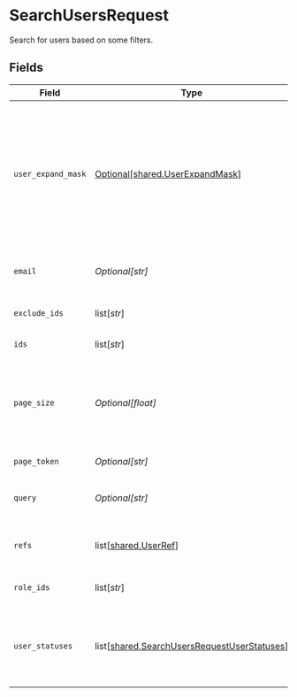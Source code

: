 # SearchUsersRequest

Search for users based on some filters.


## Fields

| Field                                                                                                                                                                                                 | Type                                                                                                                                                                                                  | Required                                                                                                                                                                                              | Description                                                                                                                                                                                           |
| ----------------------------------------------------------------------------------------------------------------------------------------------------------------------------------------------------- | ----------------------------------------------------------------------------------------------------------------------------------------------------------------------------------------------------- | ----------------------------------------------------------------------------------------------------------------------------------------------------------------------------------------------------- | ----------------------------------------------------------------------------------------------------------------------------------------------------------------------------------------------------- |
| `user_expand_mask`                                                                                                                                                                                    | [Optional[shared.UserExpandMask]](undefined/models/shared/userexpandmask.md)                                                                                                                          | :heavy_minus_sign:                                                                                                                                                                                    | The user expand mask is used to indicate which related objects should be expanded in the response.<br/> The supported paths are 'role_ids', 'manager_ids', 'delegated_user_id', 'directory_ids', and '*'. |
| `email`                                                                                                                                                                                               | *Optional[str]*                                                                                                                                                                                       | :heavy_minus_sign:                                                                                                                                                                                    | Search for users based on their email (exact match).                                                                                                                                                  |
| `exclude_ids`                                                                                                                                                                                         | list[*str*]                                                                                                                                                                                           | :heavy_minus_sign:                                                                                                                                                                                    | An array of users IDs to exclude from the results.                                                                                                                                                    |
| `ids`                                                                                                                                                                                                 | list[*str*]                                                                                                                                                                                           | :heavy_minus_sign:                                                                                                                                                                                    | Deprecated. Use refs array instead.                                                                                                                                                                   |
| `page_size`                                                                                                                                                                                           | *Optional[float]*                                                                                                                                                                                     | :heavy_minus_sign:                                                                                                                                                                                    | The pageSize where 0 <= pageSize <= 100. Values < 10 will be set to 10. A value of 0 returns the default page size (currently 25)                                                                     |
| `page_token`                                                                                                                                                                                          | *Optional[str]*                                                                                                                                                                                       | :heavy_minus_sign:                                                                                                                                                                                    | The pageToken field.                                                                                                                                                                                  |
| `query`                                                                                                                                                                                               | *Optional[str]*                                                                                                                                                                                       | :heavy_minus_sign:                                                                                                                                                                                    | Query the apps with a fuzzy search on display name and emails.                                                                                                                                        |
| `refs`                                                                                                                                                                                                | list[[shared.UserRef](undefined/models/shared/userref.md)]                                                                                                                                            | :heavy_minus_sign:                                                                                                                                                                                    | An array of user refs to restrict the return values to by ID.                                                                                                                                         |
| `role_ids`                                                                                                                                                                                            | list[*str*]                                                                                                                                                                                           | :heavy_minus_sign:                                                                                                                                                                                    | Search for users that have any of the role IDs on this list.                                                                                                                                          |
| `user_statuses`                                                                                                                                                                                       | list[[shared.SearchUsersRequestUserStatuses](undefined/models/shared/searchusersrequestuserstatuses.md)]                                                                                              | :heavy_minus_sign:                                                                                                                                                                                    | Search for users that have any of the statuses on this list. This can only be ENABLED, DISABLED, and DELETED                                                                                          |
